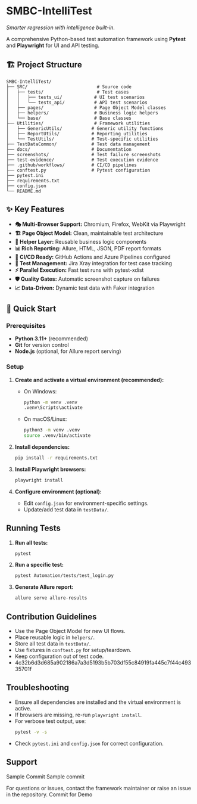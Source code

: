 # SMBC-IntelliTest

*Smarter regression with intelligence built-in.*

A comprehensive Python-based test automation framework using **Pytest** and **Playwright** for UI and API testing.

## 🏗️ Project Structure

```
SMBC-IntelliTest/
├── SRC/                          # Source code
│   ├── tests/                    # Test cases
│   │   ├── tests_ui/            # UI test scenarios
│   │   └── tests_api/           # API test scenarios
│   ├── pages/                   # Page Object Model classes
│   ├── helpers/                 # Business logic helpers
│   └── base/                    # Base classes
├── Utilities/                   # Framework utilities
│   ├── GenericUtils/           # Generic utility functions
│   ├── ReportUtils/            # Reporting utilities
│   └── TestUtils/              # Test-specific utilities
├── TestDataCommon/             # Test data management
├── docs/                       # Documentation
├── screenshots/                # Test failure screenshots
├── test-evidence/              # Test execution evidence
├── .github/workflows/          # CI/CD pipelines
├── conftest.py                 # Pytest configuration
├── pytest.ini
├── requirements.txt
├── config.json
└── README.md
```

## ✨ Key Features

- **🎭 Multi-Browser Support:** Chromium, Firefox, WebKit via Playwright
- **🏗️ Page Object Model:** Clean, maintainable test architecture
- **🔄 Helper Layer:** Reusable business logic components
- **📊 Rich Reporting:** Allure, HTML, JSON, PDF report formats
- **🔧 CI/CD Ready:** GitHub Actions and Azure Pipelines configured
- **📝 Test Management:** Jira Xray integration for test case tracking
- **⚡ Parallel Execution:** Fast test runs with pytest-xdist
- **🛡️ Quality Gates:** Automatic screenshot capture on failures
- **📈 Data-Driven:** Dynamic test data with Faker integration

## 🚀 Quick Start

### Prerequisites

- **Python 3.11+** (recommended)
- **Git** for version control
- **Node.js** (optional, for Allure report serving)

### Setup

1. **Create and activate a virtual environment (recommended):**
    - On Windows:
      ```bash
      python -m venv .venv
      .venv\Scripts\activate
      ```
    - On macOS/Linux:
      ```bash
      python3 -m venv .venv
      source .venv/bin/activate
      ```

2. **Install dependencies:**
    ```bash
    pip install -r requirements.txt
    ```

3. **Install Playwright browsers:**
    ```bash
    playwright install
    ```

4. **Configure environment (optional):**
    - Edit `config.json` for environment-specific settings.
    - Update/add test data in `testData/`.

## Running Tests

1. **Run all tests:**
    ```bash
    pytest
    ```

2. **Run a specific test:**
    ```bash
    pytest Automation/tests/test_login.py
    ```

3. **Generate Allure report:**
    ```bash
    allure serve allure-results
    ```

## Contribution Guidelines

- Use the Page Object Model for new UI flows.
- Place reusable logic in `helpers/`.
- Store all test data in `testData/`.
- Use fixtures in `conftest.py` for setup/teardown.
- Keep configuration out of test code.
- 4c32b6d3d685a902186a7a3d5193b5b703df55c84919fa445c7f44c49335701f

## Troubleshooting

- Ensure all dependencies are installed and the virtual environment is active.
- If browsers are missing, re-run `playwright install`.
- For verbose test output, use:
    ```bash
    pytest -v -s
    ```
- Check `pytest.ini` and `config.json` for correct configuration.

## Support
Sample Commit
Sample commit

For questions or issues, contact the framework maintainer or raise an issue in the repository.
Commit for Demo

